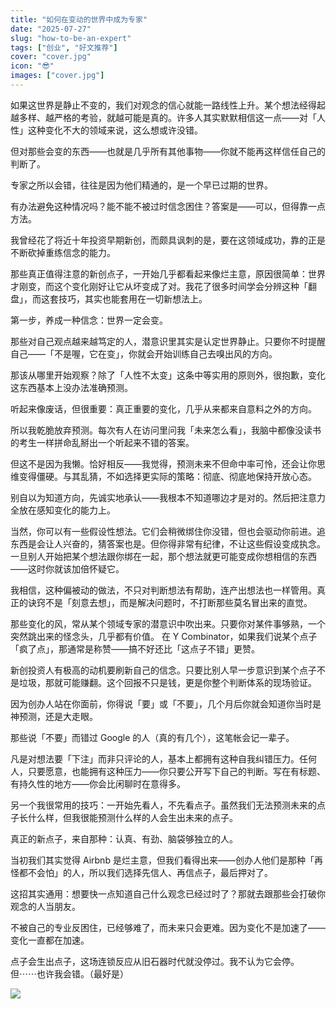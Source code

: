 ```yaml
---
title: "如何在变动的世界中成为专家"
date: "2025-07-27"
slug: "how-to-be-an-expert"
tags: ["创业", "好文推荐"]
cover: "cover.jpg"
icon: "😎"
images: ["cover.jpg"]
---
```

如果这世界是静止不变的，我们对观念的信心就能一路线性上升。某个想法经得起越多样、越严格的考验，就越可能是真的。许多人其实默默相信这一点——对「人性」这种变化不大的领域来说，这么想或许没错。



但对那些会变的东西——也就是几乎所有其他事物——你就不能再这样信任自己的判断了。



专家之所以会错，往往是因为他们精通的，是一个早已过期的世界。



有办法避免这种情况吗？能不能不被过时信念困住？答案是——可以，但得靠一点方法。



我曾经花了将近十年投资早期新创，而颇具讽刺的是，要在这领域成功，靠的正是不断砍掉重练信念的能力。



那些真正值得注意的新创点子，一开始几乎都看起来像烂主意，原因很简单：世界才刚变，而这个变化刚好让它从坏变成了对。我花了很多时间学会分辨这种「翻盘」，而这套技巧，其实也能套用在一切新想法上。



第一步，养成一种信念：世界一定会变。



那些对自己观点越来越笃定的人，潜意识里其实是认定世界静止。只要你不时提醒自己——「不是喔，它在变」，你就会开始训练自己去嗅出风的方向。



那该从哪里开始观察？除了「人性不太变」这条中等实用的原则外，很抱歉，变化这东西基本上没办法准确预测。



听起来像废话，但很重要：真正重要的变化，几乎从来都来自意料之外的方向。



所以我乾脆放弃预测。每次有人在访问里问我「未来怎么看」，我脑中都像没读书的考生一样拼命乱掰出一个听起来不错的答案。



但这不是因为我懒。恰好相反——我觉得，预测未来不但命中率可怜，还会让你思维变得僵硬。与其乱猜，不如选择更实际的策略：彻底、彻底地保持开放心态。



别自以为知道方向，先诚实地承认——我根本不知道哪边才是对的。然后把注意力全放在感知变化的能力上。



当然，你可以有一些假设性想法。它们会稍微绑住你没错，但也会驱动你前进。追东西是会让人兴奋的，猜答案也是。但你得非常有纪律，不让这些假设变成执念。
一旦别人开始把某个想法跟你绑在一起，那个想法就更可能变成你想相信的东西——这时你就该加倍怀疑它。



我相信，这种偏被动的做法，不只对判断想法有帮助，连产出想法也一样管用。真正的诀窍不是「刻意去想」，而是解决问题时，不打断那些莫名冒出来的直觉。



那些变化的风，常从某个领域专家的潜意识中吹出来。只要你对某件事够熟，一个突然跳出来的怪念头，几乎都有价值。
在 Y Combinator，如果我们说某个点子「疯了点」，那通常是称赞——搞不好还比「这点子不错」更赞。



新创投资人有极高的动机要刷新自己的信念。只要比别人早一步意识到某个点子不是垃圾，那就可能赚翻。这个回报不只是钱，更是你整个判断体系的现场验证。



因为创办人站在你面前，你得说「要」或「不要」，几个月后你就会知道你当时是神预测，还是大走眼。



那些说「不要」而错过 Google 的人（真的有几个），这笔帐会记一辈子。



凡是对想法要「下注」而非只评论的人，基本上都拥有这种自我纠错压力。任何人，只要愿意，也能拥有这种压力——你只要公开写下自己的判断。写在有标题、有持久性的地方——你会比闲聊时在意得多。



另一个我很常用的技巧：一开始先看人，不先看点子。虽然我们无法预测未来的点子长什么样，但我很能预测什么样的人会生出未来的点子。



真正的新点子，来自那种：认真、有劲、脑袋够独立的人。



当初我们其实觉得 Airbnb 是烂主意，但我们看得出来——创办人他们是那种「再怪都不会怕」的人，所以我们选择先信人、再信点子，最后押对了。



这招其实通用：想要快一点知道自己什么观念已经过时了？那就去跟那些会打破你观念的人当朋友。



不被自己的专业反困住，已经够难了，而未来只会更难。因为变化不是加速了——变化一直都在加速。



点子会生出点子，这场连锁反应从旧石器时代就没停过。我不认为它会停。
但⋯⋯也许我会错。（最好是）




![](https://prod-files-secure.s3.us-west-2.amazonaws.com/112d0858-5090-4d34-a606-b75eb8d65fd2/46476355-9cf3-4e99-9b7a-3531bc426380/1000202064.png?X-Amz-Algorithm=AWS4-HMAC-SHA256&X-Amz-Content-Sha256=UNSIGNED-PAYLOAD&X-Amz-Credential=ASIAZI2LB466QQLAIAXG%2F20250913%2Fus-west-2%2Fs3%2Faws4_request&X-Amz-Date=20250913T041414Z&X-Amz-Expires=3600&X-Amz-Security-Token=IQoJb3JpZ2luX2VjEMT%2F%2F%2F%2F%2F%2F%2F%2F%2F%2FwEaCXVzLXdlc3QtMiJIMEYCIQDJJop1Ol8ZW9MLkAjFrTQtaWMW%2F2JMLiN2PVo62BKw1wIhANigc7gbC7MRvCKt4plW6RMDyRCZWHxfxh%2BpQBAGOoMyKv8DCD0QABoMNjM3NDIzMTgzODA1IgwIn%2BqQ5s%2FQFffPzioq3AOchCFVB7r62IhDoAP5v8ZeWhewC%2Bb91qc0D%2BRqLu7ZQI37T1iSAOInidCZ00%2F9umq1A%2B2XJyGM2fMli3qwaG93l4QCDGF%2ForwHL5eoRd3G2dvQJSwNpv8bK85gxjOb2NY7BbebFiJK%2Bp5GUtHOAgqaj%2BZps8dqmjdgxL65R3NjuUgyUt5BOw2IndBvONc1fdw%2F5Z9ftQKTDT2VAv3iz5axPS7r4PEt%2BUhqBH6SYCYHQsA3%2BTaIu8ge7cIxCklfFkbQYueGNJxM94cXfjjqOXViXsO5E7WnN%2FPIBvXkKKef9%2FuF84PWexvaI7JaTaDtO6y42E%2F7%2BsF3uylj6tJSzZC%2F3W80oVUS1zpI6I79fuKsU782CPz3KdgSRd%2Fh2B5ioAqhnHvBfEl1EJJWN43k1KG92hK3FaZhxzV6JqXhuzQp0Jwi9fYxtEt%2BEAts0Ce6wWYkHhn4%2FLs1LkXD8kUkxvYhlhxTbV6dAjP2ChwmplTNWyKxQki%2F%2B8RCro1lO4QnEQfOubVU75lJdK3n3jOh8HclaRd6KgPcBGrWD5kj%2BdLB%2BieoK1WwlG5T3f5wq898XZX%2Bjs6N%2BGITsDPouw0%2BZN%2FOVXs6Z6yRvMGxpMpH3CC6jtQYfYRH0szh2vDdbTDU2pPGBjqkAaQ7BEQM8Z2IR1gQ6tz9QEeBnsk61t%2Fu%2B2NNRtfB3fbFwz%2FhH3lZMXiyT1OG4OsqkhFvSk7wDnHhheA1QHnTiPaj4Qb6G6nTVxfXZcaayxI92ObWwOHNHuvYKL6qeGe%2B5rWrt8dw7vGRRlYEOXkusVHCX4wPTLYfs8mDbr3GHffuqAaNpqj6ILZK8mtgYiCT2hOYqHpdbfvGzgz8GrhXK4Tl76Aj&X-Amz-Signature=f4f58941924182dbffaefe13afb6db501084bc5b7f693dc56e92e13d43feffce&X-Amz-SignedHeaders=host&x-amz-checksum-mode=ENABLED&x-id=GetObject)

